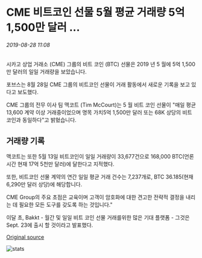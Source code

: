 # CME 비트코인 선물 5월 평균 거래량 5억 1,500만 달러 ...

###### 2019-08-28 11:08

시카고 상업 거래소 (CME) 그룹의 비트 코인 (BTC) 선물은 2019 년 5 월에 5억 1,500 만 달러의 일일 거래량을 보았습니다.

포브스는 8월 28일 CME 그룹의 비트코인 선물이 거래 활동에서 새로운 기록을 보고 있다고 보도했다.

CME 그룹의 전무 이사 팀 맥코트 (Tim McCourt)는 5 월 비트 코인 선물이 "매일 평균 13,600 계약 이상 거래중이었으며 명목 가치5억 1,500만 달러 또는 68K 상당의 비트코인과 동일하다"고 밝혔습니다.

## 거래량 기록

맥코트는 또한 5월 13일 비트코인이 일일 거래량이 33,677건으로 168,000 BTC(언론 시간 현재 17억 5천만 달러)에 달한다고 지적했다.

또한, 비트코인 선물 계약의 연간 일일 평균 거래 건수는 7,237개로, BTC 36.185(현재 6,290만 달러 상당)에 해당합니다.

CME Group의 주요 초점은 교육이며 고객이 암호화에 대한 견고한 전략적 결정을 내리는 데 필요한 모든 도구를 갖도록 하는 것입니다."

이달 초, Bakkt - 월간 및 일일 비트 코인 선물 거래를위한 많은 기대 플랫폼 - 그것은 Sept. 23에 출시 할 것이라고 발표했다.

[Original source](https://cointelegraph.com/news/cme-bitcoin-futures-averaged-515-million-daily-volume-in-may)

![stats](https://c.statcounter.com/11760860/0/a89fa40b/1/ "stats")
